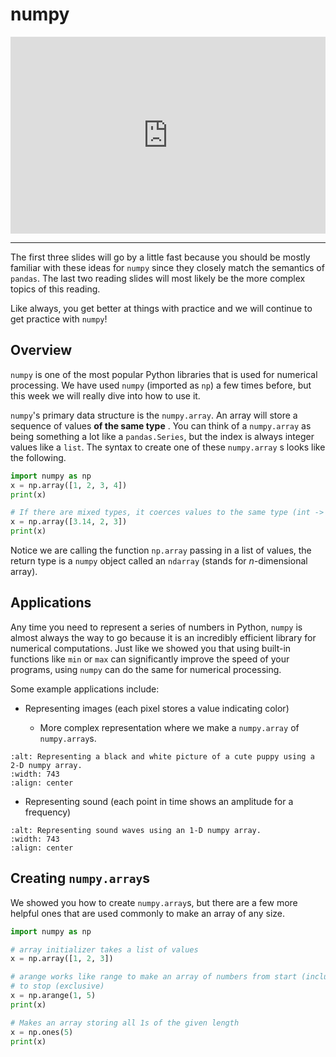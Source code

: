 # numpy

<div style="position: relative; padding-bottom: 62.5%; height: 0;">
    <iframe src="https://www.loom.com/embed/b61cd3e801cd48f59b58d0c145ab97ab" frameborder="0" webkitallowfullscreen mozallowfullscreen allowfullscreen style="position: absolute; top: 0; left: 0; width: 100%; height: 100%;"></iframe>
</div>

---

The first three slides will go by a little fast because you should be mostly familiar with these ideas for `numpy` since they closely match the semantics of `pandas`. The last two reading slides will most likely be the more complex topics of this reading.

Like always, you get better at things with practice and we will continue to get practice with `numpy`!

## Overview

`numpy` is one of the most popular Python libraries that is used for numerical processing. We have used `numpy` (imported as `np`) a few times before, but this week we will really dive into how to use it.

`numpy`'s primary data structure is the `numpy.array`. An array will store a sequence of values **of the same type** . You can think of a `numpy.array` as being something a lot like a `pandas.Series`, but the index is always integer values like a `list`. The syntax to create one of these `numpy.array` s looks like the following.

```python
import numpy as np
x = np.array([1, 2, 3, 4])
print(x)

# If there are mixed types, it coerces values to the same type (int -> float)
x = np.array([3.14, 2, 3])
print(x)
```

Notice we are calling the function `np.array` passing in a list of values, the return type is a `numpy` object called an `ndarray` (stands for $n$-dimensional array).

## Applications

Any time you need to represent a series of numbers in Python, `numpy` is almost always the way to go because it is an incredibly efficient library for numerical computations. Just like we showed you that using built-in functions like `min` or `max` can significantly improve the speed of your programs, using `numpy` can do the same for numerical processing.

Some example applications include:

- Representing images (each pixel stores a value indicating color)

  - More complex representation where we make a `numpy.array` of `numpy.array`s.

```{image} https://static.us.edusercontent.com/files/5yqR3Z3mkqzYtYSuGzv30lej
:alt: Representing a black and white picture of a cute puppy using a 2-D numpy array.
:width: 743
:align: center
```

- Representing sound (each point in time shows an amplitude for a frequency)

```{image} https://static.us.edusercontent.com/files/hbAOHuHkTlpSkjtKfHKAZSjN
:alt: Representing sound waves using an 1-D numpy array.
:width: 743
:align: center
```

## Creating `numpy.array`s

We showed you how to create `numpy.array`s, but there are a few more helpful ones that are used commonly to make an array of any size.

```python
import numpy as np

# array initializer takes a list of values
x = np.array([1, 2, 3])

# arange works like range to make an array of numbers from start (inclusive)
# to stop (exclusive)
x = np.arange(1, 5)
print(x)

# Makes an array storing all 1s of the given length
x = np.ones(5)
print(x)
```
